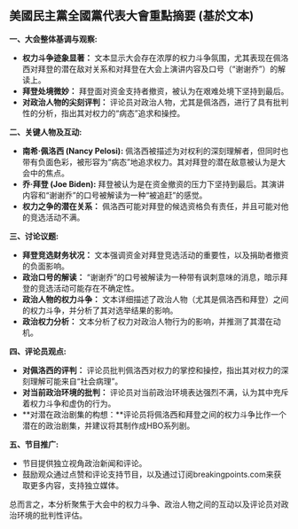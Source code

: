 ## 美國民主黨全國黨代表大會重點摘要 (基於文本)

**一、大会整体基调与观察:**
*   **权力斗争迹象显著：** 文本显示大会存在浓厚的权力斗争氛围，尤其表现在佩洛西对拜登的潜在敌对关系和对拜登在大会上演讲内容及口号（“谢谢乔”）的解读上。
*   **拜登处境微妙：** 拜登面对资金支持者撤资，被认为在艰难处境下坚持到最后。
*   **对政治人物的尖刻评判：** 评论员对政治人物，尤其是佩洛西，进行了具有批判性的分析，指出其对权力的“病态”追求和操控。

**二、关键人物及互动:**
*   **南希·佩洛西 (Nancy Pelosi):** 佩洛西被描述为对权利的深刻理解者，但同时也带有负面色彩，被形容为“病态”地追求权力。其对拜登的潜在敌意被认为是大会中的焦点。
*   **乔·拜登 (Joe Biden):** 拜登被认为是在资金撤资的压力下坚持到最后。其演讲内容和“谢谢乔”的口号被解读为一种“被追赶”的感觉。
*   **权力之争的潜在关系：** 佩洛西可能对拜登的候选资格负有责任，并且可能对他的竞选活动不满。

**三、讨论议题:**
*   **拜登竞选财务状况：** 文本强调资金对拜登竞选活动的重要性，以及捐助者撤资的负面影响。
*   **政治口号的解读：** “谢谢乔”的口号被解读为一种带有讽刺意味的消息，暗示拜登的竞选活动可能存在不确定性。
*   **政治人物的权力斗争：** 文本详细描述了政治人物（尤其是佩洛西和拜登）之间的权力斗争，并分析了其对选举结果的影响。
*    **政治权力分析：** 文本分析了权力对政治人物行为的影响，并推测了其潜在动机。

**四、评论员观点:**

*   **对佩洛西的评判：** 评论员批判佩洛西对权力的掌控和操控，指出其对权力的深刻理解可能来自“社会病理”。
*   **对当前政治环境的批判：** 评论员对当前政治环境表达强烈不满，认为其中充斥着权力斗争和虚伪的行为。
*   **对潜在政治剧集的构想：**评论员将佩洛西和拜登之间的权力斗争比作一个潜在的政治剧集，并建议将其制作成HBO系列剧。

**五、节目推广:**

* 节目提供独立视角政治新闻和评论。
* 鼓励观众通过点赞和评论支持节目，以及通过订阅breakingpoints.com来获取更多内容，支持独立媒体。

总而言之，本分析聚焦于大会中的权力斗争、政治人物之间的互动以及评论员对政治环境的批判性评估。